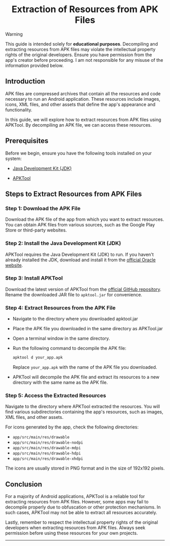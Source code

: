 <div align="center">
<h1 align="center">Extraction of Resources from APK Files</h1>
</div>

> [!WARNING]
This guide is intended solely for **educational purposes**. Decompiling and extracting resources from APK files may violate the intellectual property rights of the original developers. Ensure you have permission from the app's creator before proceeding. I am not responsible for any misuse of the information provided below.

## Introduction

APK files are compressed archives that contain all the resources and code necessary to run an Android application. These resources include images, icons, XML files, and other assets that define the app's appearance and functionality.

In this guide, we will explore how to extract resources from APK files using APKTool. By decompiling an APK file, we can access these resources.

## Prerequisites

Before we begin, ensure you have the following tools installed on your system:

- [Java Development Kit (JDK)](https://www.oracle.com/java/technologies/javase-jdk11-downloads.html)

- [APKTool](https://github.com/iBotPeaches/Apktool/releases/latest)

## Steps to Extract Resources from APK Files

### Step 1: Download the APK File

Download the APK file of the app from which you want to extract resources. You can obtain APK files from various sources, such as the Google Play Store or third-party websites.

### Step 2: Install the Java Development Kit (JDK)

APKTool requires the Java Development Kit (JDK) to run. If you haven't already installed the JDK, download and install it from the [official Oracle website](https://www.oracle.com/java/technologies/javase-jdk11-downloads.html).

### Step 3: Install APKTool

Download the latest version of APKTool from the [official GitHub repository](https://github.com/iBotPeaches/Apktool/releases/latest). Rename the downloaded JAR file to `apktool.jar` for convenience.

### Step 4: Extract Resources from the APK File

- Navigate to the directory where you downloaded apktool.jar

- Place the APK file you downloaded in the same directory as APKTool.jar

- Open a terminal window in the same directory.

- Run the following command to decompile the APK file:

  ```bash
  apktool d your_app.apk
  ```

  Replace `your_app.apk` with the name of the APK file you downloaded.

- APKTool will decompile the APK file and extract its resources to a new directory with the same name as the APK file.

### Step 5: Access the Extracted Resources

Navigate to the directory where APKTool extracted the resources. You will find various subdirectories containing the app's resources, such as images, XML files, and other assets.

For icons generated by the app, check the following directories:

- `app/src/main/res/drawable`
- `app/src/main/res/drawable-nodpi`
- `app/src/main/res/drawable-mdpi`
- `app/src/main/res/drawable-hdpi`
- `app/src/main/res/drawable-xhdpi`

The icons are usually stored in PNG format and in the size of 192x192 pixels.

## Conclusion

For a majority of Android applications, APKTool is a reliable tool for extracting resources from APK files. However, some apps may fail to decompile properly due to obfuscation or other protection mechanisms. In such cases, APKTool may not be able to extract all resources accurately.

Lastly, remember to respect the intellectual property rights of the original developers when extracting resources from APK files. Always seek permission before using these resources for your own projects.

---